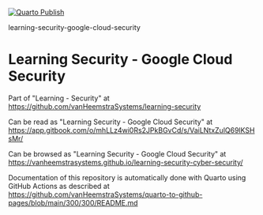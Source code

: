 [![Quarto Publish](https://github.com/vanHeemstraSystems/learning-security-google-cloud-security/actions/workflows/publish.yml/badge.svg)](https://github.com/vanHeemstraSystems/learning-security-google-cloud-security/actions/workflows/publish.yml)

learning-security-google-cloud-security
# Learning Security - Google Cloud Security

Part of "Learning - Security" at https://github.com/vanHeemstraSystems/learning-security

Can be read as "Learning Security - Google Cloud Security" at https://app.gitbook.com/o/mhLLz4wi0Rs2JPkBGvCd/s/VaiLNtxZulQ69lKSHsMr/

Can be browsed as "Learning Security - Google Cloud Security" at https://vanheemstrasystems.github.io/learning-security-cyber-security/

Documentation of this repository is automatically done with Quarto using GitHub Actions as described at https://github.com/vanHeemstraSystems/quarto-to-github-pages/blob/main/300/300/README.md
